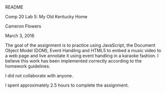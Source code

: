 README

Comp 20 Lab 5: My Old Kentucky Home

Cameron Flowers 

March 3, 2016

The goal of the assignment is to practice using JavaScript, 
the Document Object Model (DOM), Event Handling and HTML5 to
embed a music video to a web page and live annotate it using
event handling in a karaoke fashion. I believe this work has
been implemented correctly according to the homework guidelines.

I did not collaborate with anyone.

I spent approximately 2.5 hours to complete the assignment.




